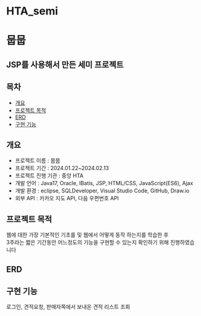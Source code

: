 # HTA_semi 

# 뭅뭅

## JSP를 사용해서 만든 세미 프로젝트

## 목차
* [개요](#개요)
* [프로젝트 목적](#프로젝트-목적)
* [ERD](#ERD)
* [구현 기능](#구현-기능)


## 개요
* 프로젝트 이름 : 뭅뭅
* 프로젝트 기간 : 2024.01.22~2024.02.13
* 프로젝트 진행 기관 : 중앙 HTA
* 개발 언어 : Java17, Oracle, IBatis, JSP, HTML/CSS, JavaScript(ES6), Ajax
* 개발 환경 : eclipse, SQLDeveloper, Visual Studio Code, GitHub, Draw.io
* 외부 API : 카카오 지도 API, 다음 우편번호 API

## 프로젝트 목적
웹에 대한 가장 기본적인 기초를 및 웹에서 어떻게 동작 하는지를 학습한 후<br> 3주라는 짧은 기간동안 어느정도의 기능을 구현할 수 있는지 확인하기 위해 진행하였습니다<br>

## ERD


## 구현 기능
로그인, 견적요청, 판매자쪽에서 보내온 견적 리스트 조회
